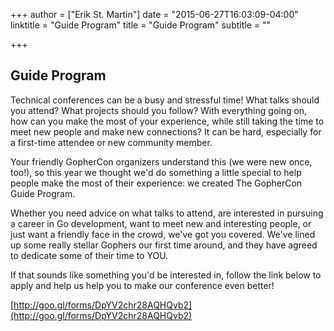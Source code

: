 +++
author = ["Erik St. Martin"]
date = "2015-06-27T16:03:09-04:00"
linktitle = "Guide Program"
title = "Guide Program"
subtitle = ""

+++
## Guide Program
Technical conferences can be a busy and stressful time! What talks should you attend? What projects should you follow?  With everything going on, how can you make the most of your experience, while still taking the time to meet new people and make new connections?  It can be hard, especially for a first-time attendee or new community member.

Your friendly GopherCon organizers understand this (we were new once, too!), so this year we thought we'd do something a little special to help people make the most of their experience: we created The GopherCon Guide Program.

Whether you need advice on what talks to attend, are interested in pursuing a career in Go development, want to meet new and interesting people, or just want a friendly face in the crowd, we've got you covered.  We've lined up some really stellar Gophers our first time around, and they have agreed to dedicate some of their time to YOU.

If that sounds like something you'd be interested in, follow the link below to apply and help us help you to make our conference even better!

[http://goo.gl/forms/DpYV2chr28AQHQvb2](http://goo.gl/forms/DpYV2chr28AQHQvb2)
